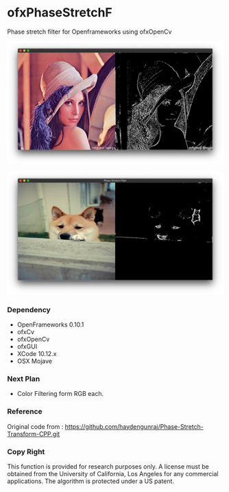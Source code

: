 # ofxPhaseStretchF
Phase stretch filter for Openframeworks using ofxOpenCv

![PST example]( https://github.com/bemoregt/ofxPhaseStretchF/blob/master/test.jpg "example")

![PST example]( https://github.com/bemoregt/ofxPhaseStretchF/blob/master/ScrShot.png "example2")

### Dependency
- OpenFrameworks 0.10.1
- ofxCv
- ofxOpenCv
- ofxGUI
- XCode 10.12.x
- OSX Mojave

### Next Plan
- Color Filtering form RGB each.

### Reference
Original code from : https://github.com/haydengunraj/Phase-Stretch-Transform-CPP.git 

### Copy Right
This function is provided for research purposes only. A license must be obtained from the University of California, Los Angeles for any commercial applications. The algorithm is protected under a US patent.
